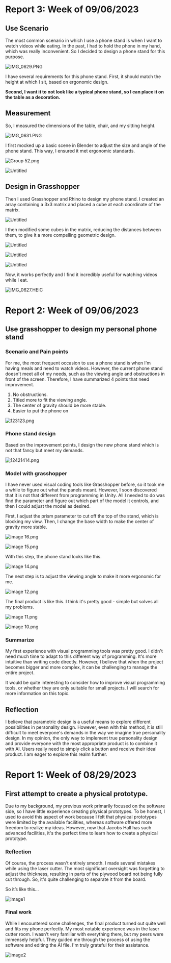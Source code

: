 # Report 3: Week of 09/06/2023

## Use Scenario

The most common scenario in which I use a phone stand is when I want to watch videos while eating. In the past, I had to hold the phone in my hand, which was really inconvenient. So I decided to design a phone stand for this purpose.

![IMG_0629.PNG](week3_1.png)

I have several requirements for this phone stand. First, it should match the height at which I sit, based on ergonomic design. 

**Second, I want it to not look like a typical phone stand, so I can place it on the table as a decoration.**

## Measurement

So, I measured the dimensions of the table, chair, and my sitting height. 

![IMG_0631.PNG](week3_2.png)

I first mocked up a basic scene in Blender to adjust the size and angle of the phone stand. This way, I ensured it met ergonomic standards. 

![Group 52.png](week3_3.png)

![Untitled](week3_4.png)

## Design in Grasshopper

Then I used Grasshopper and Rhino to design my phone stand. I created an array containing a 3x3 matrix and placed a cube at each coordinate of the matrix.

![Untitled](week3_5.png)

 I then modified some cubes in the matrix, reducing the distances between them, to give it a more compelling geometric design.

![Untitled](week3_6.png)

![Untitled](week3_7.png)

![Untitled](week3_8.png)

Now, it works perfectly and I find it incredibly useful for watching videos while I eat.

![IMG_0627.HEIC](week3_9.png)
# Report 2: Week of 09/06/2023

## Use grasshopper to design my personal phone stand

### Scenario and Pain points

For me, the most frequent occasion to use a phone stand is when I'm having meals and need to watch videos. However, the current phone stand doesn't meet all of my needs, such as the viewing angle and obstructions in front of the screen. Therefore, I have summarized 4 points that need improvement.

1. No obstructions.
2. Titled more to fit the viewing angle.
3. The center of gravity should be more stable.
4. Easier to put the phone on 

![123123.png](images/week2-01.png)

### Phone stand design

Based on the improvement points, I design the new phone stand which is not that fancy but meet my demands.

![12421414.png](images/week2-02.png)

### Model with grasshopper

I have never used visual coding tools like Grasshopper before, so it took me a while to figure out what the panels meant. However, I soon discovered that it is not that different from programming in Unity. All I needed to do was find the parameter and figure out which part of the model it controls, and then I could adjust the model as desired.

First, I adjust the prism parameter to cut off the top of the stand, which is blocking my view. Then, I change the base width to make the center of gravity more stable. 

![image 16.png](images/week2-03.png)

![image 15.png](images/week2-04.png)

With this step, the phone stand looks like this.

![image 14.png](images/week2-05.png)

The next step is to adjust the viewing angle to make it more ergonomic for me.

![image 12.png](images/week2-06.png)

The final product is like this. I think it's pretty good - simple but solves all my problems.

![image 11.png](images/week2-07.png)

![image 10.png](images/week2-08.png)

### Summarize

My first experience with visual programming tools was pretty good. I didn't need much time to adapt to this different way of programming. It's more intuitive than writing code directly. However, I believe that when the project becomes bigger and more complex, it can be challenging to manage the entire project.

It would be quite interesting to consider how to improve visual programming tools, or whether they are only suitable for small projects. I will search for more information on this topic.

## Reflection

I believe that parametric design is a useful means to explore different possibilities in personality design. However, even with this method, it is still difficult to meet everyone's demands in the way we imagine true personality design. In my opinion, the only way to implement true personality design and provide everyone with the most appropriate product is to combine it with AI. Users really need to simply click a button and receive their ideal product. I am eager to explore this realm further.

# Report 1: Week of 08/29/2023

## First attempt to create a physical prototype.

Due to my background, my previous work primarily focused on the software side, so I have little experience creating physical prototypes. To be honest, I used to avoid this aspect of work because I felt that physical prototypes were limited by the available facilities, whereas software offered more freedom to realize my ideas. However, now that Jacobs Hall has such advanced facilities, it's the perfect time to learn how to create a physical prototype.

### Reflection

Of course, the process wasn't entirely smooth. I made several mistakes while using the laser cutter. The most significant oversight was forgetting to adjust the thickness, resulting in parts of the plywood board not being fully cut through. So, it's quite challenging to separate it from the board.

So it’s like this…

![image1](images/WechatIMG162.jpg)

### Final work

While I encountered some challenges, the final product turned out quite well and fits my phone perfectly. My most notable experience was in the laser cutter room. I wasn't very familiar with everything there, but my peers were immensely helpful. They guided me through the process of using the software and editing the AI file. I'm truly grateful for their assistance.

![image2](images/WechatIMG161.jpg)
